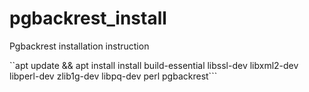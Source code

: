 # pgbackrest_install
Pgbackrest installation instruction

``apt update && apt install install build-essential libssl-dev libxml2-dev libperl-dev zlib1g-dev libpq-dev perl pgbackrest```

